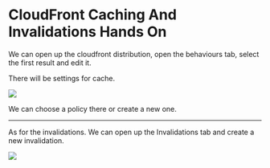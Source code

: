 # CloudFront Caching And Invalidations Hands On

We can open up the cloudfront distribution, open the behaviours tab, select the first result and edit it.

There will be settings for cache.

![](2022-02-17-08-46-44.png)

We can choose a policy there or create a new one.

---

As for the invalidations. We can open up the Invalidations tab and create a new invalidation.

![](2022-02-17-08-48-24.png)